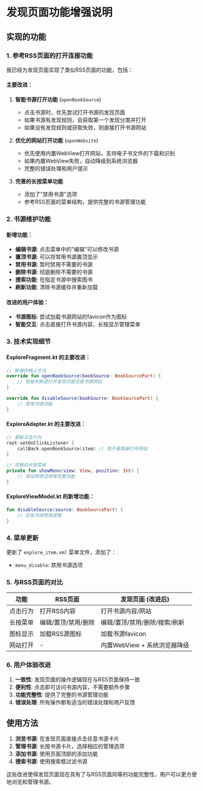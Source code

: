 # 发现页面功能增强说明

## 实现的功能

### 1. 参考RSS页面的打开连接功能

我已经为发现页面实现了类似RSS页面的功能，包括：

#### 主要改进：

1. **智能书源打开功能** (`openBookSource`)
   - 点击书源时，优先尝试打开书源的发现页面
   - 如果书源有发现规则，会获取第一个发现分类并打开
   - 如果没有发现规则或获取失败，则直接打开书源网站

2. **优化的网站打开功能** (`openWebsite`)
   - 优先使用内置WebView打开网站，支持电子书文件的下载和识别
   - 如果内置WebView失败，自动降级到系统浏览器
   - 完整的错误处理和用户提示

3. **完善的长按菜单功能**
   - 添加了"禁用书源"选项
   - 参考RSS页面的菜单结构，提供完整的书源管理功能

### 2. 书源维护功能

#### 新增功能：
- **编辑书源**: 点击菜单中的"编辑"可以修改书源
- **置顶书源**: 可以将常用书源置顶显示
- **禁用书源**: 暂时禁用不需要的书源
- **删除书源**: 彻底删除不需要的书源
- **搜索功能**: 在指定书源中搜索图书
- **刷新功能**: 清除书源缓存并重新加载

#### 改进的用户体验：
- **书源图标**: 尝试加载书源网站的favicon作为图标
- **智能交互**: 点击直接打开书源内容，长按显示管理菜单

### 3. 技术实现细节

#### ExploreFragment.kt 的主要改进：
```kotlin
// 新增的核心方法
override fun openBookSource(bookSource: BookSourcePart) {
    // 智能判断是打开发现页面还是书源网站
}

override fun disableSource(bookSource: BookSourcePart) {
    // 禁用书源功能
}
```

#### ExploreAdapter.kt 的主要改进：
```kotlin
// 更新点击行为
root.setOnClickListener {
    callBack.openBookSource(item) // 而不是直接打开网站
}

// 完善的长按菜单
private fun showMenu(view: View, position: Int) {
    // 添加禁用选项等完整功能
}
```

#### ExploreViewModel.kt 的新增功能：
```kotlin
fun disableSource(source: BookSourcePart) {
    // 实现书源禁用逻辑
}
```

### 4. 菜单更新

更新了 `explore_item.xml` 菜单文件，添加了：
- `menu_disable`: 禁用书源选项

### 5. 与RSS页面的对比

| 功能 | RSS页面 | 发现页面 (改进后) |
|------|---------|------------------|
| 点击行为 | 打开RSS内容 | 打开书源内容/网站 |
| 长按菜单 | 编辑/置顶/禁用/删除 | 编辑/置顶/禁用/删除/搜索/刷新 |
| 图标显示 | 加载RSS源图标 | 加载书源favicon |
| 网站打开 | - | 内置WebView + 系统浏览器降级 |

### 6. 用户体验改进

1. **一致性**: 发现页面的操作逻辑现在与RSS页面保持一致
2. **便利性**: 点击即可访问书源内容，不需要额外步骤
3. **功能完整性**: 提供了完整的书源管理功能
4. **错误处理**: 所有操作都有适当的错误处理和用户反馈

## 使用方法

1. **浏览书源**: 在发现页面直接点击任意书源卡片
2. **管理书源**: 长按书源卡片，选择相应的管理选项
3. **添加书源**: 使用页面顶部的添加功能
4. **搜索书源**: 使用搜索框过滤书源

这些改进使得发现页面现在具有了与RSS页面同等的功能完整性，用户可以更方便地浏览和管理书源。
